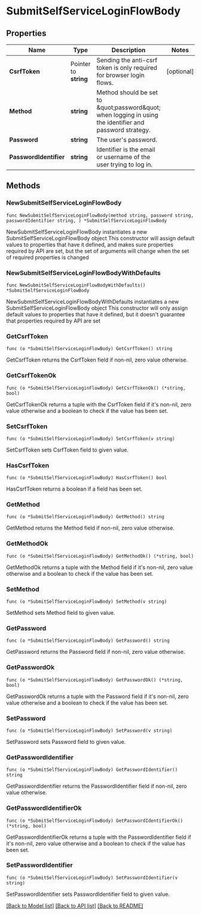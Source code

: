 # SubmitSelfServiceLoginFlowBody

## Properties

Name | Type | Description | Notes
------------ | ------------- | ------------- | -------------
**CsrfToken** | Pointer to **string** | Sending the anti-csrf token is only required for browser login flows. | [optional] 
**Method** | **string** | Method should be set to \&quot;password\&quot; when logging in using the identifier and password strategy. | 
**Password** | **string** | The user&#39;s password. | 
**PasswordIdentifier** | **string** | Identifier is the email or username of the user trying to log in. | 

## Methods

### NewSubmitSelfServiceLoginFlowBody

`func NewSubmitSelfServiceLoginFlowBody(method string, password string, passwordIdentifier string, ) *SubmitSelfServiceLoginFlowBody`

NewSubmitSelfServiceLoginFlowBody instantiates a new SubmitSelfServiceLoginFlowBody object
This constructor will assign default values to properties that have it defined,
and makes sure properties required by API are set, but the set of arguments
will change when the set of required properties is changed

### NewSubmitSelfServiceLoginFlowBodyWithDefaults

`func NewSubmitSelfServiceLoginFlowBodyWithDefaults() *SubmitSelfServiceLoginFlowBody`

NewSubmitSelfServiceLoginFlowBodyWithDefaults instantiates a new SubmitSelfServiceLoginFlowBody object
This constructor will only assign default values to properties that have it defined,
but it doesn't guarantee that properties required by API are set

### GetCsrfToken

`func (o *SubmitSelfServiceLoginFlowBody) GetCsrfToken() string`

GetCsrfToken returns the CsrfToken field if non-nil, zero value otherwise.

### GetCsrfTokenOk

`func (o *SubmitSelfServiceLoginFlowBody) GetCsrfTokenOk() (*string, bool)`

GetCsrfTokenOk returns a tuple with the CsrfToken field if it's non-nil, zero value otherwise
and a boolean to check if the value has been set.

### SetCsrfToken

`func (o *SubmitSelfServiceLoginFlowBody) SetCsrfToken(v string)`

SetCsrfToken sets CsrfToken field to given value.

### HasCsrfToken

`func (o *SubmitSelfServiceLoginFlowBody) HasCsrfToken() bool`

HasCsrfToken returns a boolean if a field has been set.

### GetMethod

`func (o *SubmitSelfServiceLoginFlowBody) GetMethod() string`

GetMethod returns the Method field if non-nil, zero value otherwise.

### GetMethodOk

`func (o *SubmitSelfServiceLoginFlowBody) GetMethodOk() (*string, bool)`

GetMethodOk returns a tuple with the Method field if it's non-nil, zero value otherwise
and a boolean to check if the value has been set.

### SetMethod

`func (o *SubmitSelfServiceLoginFlowBody) SetMethod(v string)`

SetMethod sets Method field to given value.


### GetPassword

`func (o *SubmitSelfServiceLoginFlowBody) GetPassword() string`

GetPassword returns the Password field if non-nil, zero value otherwise.

### GetPasswordOk

`func (o *SubmitSelfServiceLoginFlowBody) GetPasswordOk() (*string, bool)`

GetPasswordOk returns a tuple with the Password field if it's non-nil, zero value otherwise
and a boolean to check if the value has been set.

### SetPassword

`func (o *SubmitSelfServiceLoginFlowBody) SetPassword(v string)`

SetPassword sets Password field to given value.


### GetPasswordIdentifier

`func (o *SubmitSelfServiceLoginFlowBody) GetPasswordIdentifier() string`

GetPasswordIdentifier returns the PasswordIdentifier field if non-nil, zero value otherwise.

### GetPasswordIdentifierOk

`func (o *SubmitSelfServiceLoginFlowBody) GetPasswordIdentifierOk() (*string, bool)`

GetPasswordIdentifierOk returns a tuple with the PasswordIdentifier field if it's non-nil, zero value otherwise
and a boolean to check if the value has been set.

### SetPasswordIdentifier

`func (o *SubmitSelfServiceLoginFlowBody) SetPasswordIdentifier(v string)`

SetPasswordIdentifier sets PasswordIdentifier field to given value.



[[Back to Model list]](../README.md#documentation-for-models) [[Back to API list]](../README.md#documentation-for-api-endpoints) [[Back to README]](../README.md)


